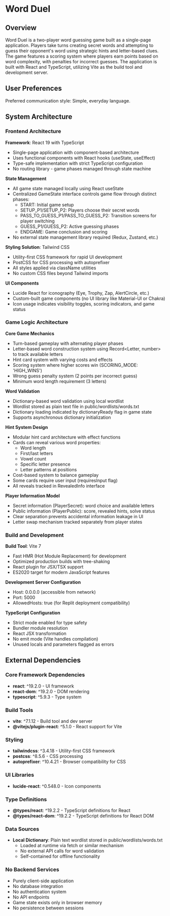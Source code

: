 # Word Duel

## Overview

Word Duel is a two-player word guessing game built as a single-page application. Players take turns creating secret words and attempting to guess their opponent's word using strategic hints and letter-based clues. The game features a scoring system where players earn points based on word complexity, with penalties for incorrect guesses. The application is built with React and TypeScript, utilizing Vite as the build tool and development server.

## User Preferences

Preferred communication style: Simple, everyday language.

## System Architecture

### Frontend Architecture

**Framework**: React 19 with TypeScript
- Single-page application with component-based architecture
- Uses functional components with React hooks (useState, useEffect)
- Type-safe implementation with strict TypeScript configuration
- No routing library - game phases managed through state machine

**State Management**
- All game state managed locally using React useState
- Centralized GameState interface controls game flow through distinct phases:
  - START: Initial game setup
  - SETUP_P1/SETUP_P2: Players choose their secret words
  - PASS_TO_GUESS_P1/PASS_TO_GUESS_P2: Transition screens for player switching
  - GUESS_P1/GUESS_P2: Active guessing phases
  - ENDGAME: Game conclusion and scoring
- No external state management library required (Redux, Zustand, etc.)

**Styling Solution**: Tailwind CSS
- Utility-first CSS framework for rapid UI development
- PostCSS for CSS processing with autoprefixer
- All styles applied via className utilities
- No custom CSS files beyond Tailwind imports

**UI Components**
- Lucide React for iconography (Eye, Trophy, Zap, AlertCircle, etc.)
- Custom-built game components (no UI library like Material-UI or Chakra)
- Icon usage indicates visibility toggles, scoring indicators, and game status

### Game Logic Architecture

**Core Game Mechanics**
- Turn-based gameplay with alternating player phases
- Letter-based word construction system using Record<Letter, number> to track available letters
- Hint card system with varying costs and effects
- Scoring system where higher scores win (SCORING_MODE: 'HIGH_WINS')
- Wrong guess penalty system (2 points per incorrect guess)
- Minimum word length requirement (3 letters)

**Word Validation**
- Dictionary-based word validation using local wordlist
- Wordlist stored as plain text file in public/wordlists/words.txt
- Dictionary loading indicated by dictionaryReady flag in game state
- Supports asynchronous dictionary initialization

**Hint System Design**
- Modular hint card architecture with effect functions
- Cards can reveal various word properties:
  - Word length
  - First/last letters
  - Vowel count
  - Specific letter presence
  - Letter patterns at positions
- Cost-based system to balance gameplay
- Some cards require user input (requiresInput flag)
- All reveals tracked in RevealedInfo interface

**Player Information Model**
- Secret information (PlayerSecret): word choice and available letters
- Public information (PlayerPublic): score, revealed hints, solve status
- Clear separation prevents accidental information leakage in UI
- Letter swap mechanism tracked separately from player states

### Build and Development

**Build Tool**: Vite 7
- Fast HMR (Hot Module Replacement) for development
- Optimized production builds with tree-shaking
- React plugin for JSX/TSX support
- ES2020 target for modern JavaScript features

**Development Server Configuration**
- Host: 0.0.0.0 (accessible from network)
- Port: 5000
- AllowedHosts: true (for Replit deployment compatibility)

**TypeScript Configuration**
- Strict mode enabled for type safety
- Bundler module resolution
- React JSX transformation
- No emit mode (Vite handles compilation)
- Unused locals and parameters flagged as errors

## External Dependencies

### Core Framework Dependencies
- **react**: ^19.2.0 - UI framework
- **react-dom**: ^19.2.0 - DOM rendering
- **typescript**: ^5.9.3 - Type system

### Build Tools
- **vite**: ^7.1.12 - Build tool and dev server
- **@vitejs/plugin-react**: ^5.1.0 - React support for Vite

### Styling
- **tailwindcss**: ^3.4.18 - Utility-first CSS framework
- **postcss**: ^8.5.6 - CSS processing
- **autoprefixer**: ^10.4.21 - Browser compatibility for CSS

### UI Libraries
- **lucide-react**: ^0.548.0 - Icon components

### Type Definitions
- **@types/react**: ^19.2.2 - TypeScript definitions for React
- **@types/react-dom**: ^19.2.2 - TypeScript definitions for React DOM

### Data Sources
- **Local Dictionary**: Plain text wordlist stored in public/wordlists/words.txt
  - Loaded at runtime via fetch or similar mechanism
  - No external API calls for word validation
  - Self-contained for offline functionality

### No Backend Services
- Purely client-side application
- No database integration
- No authentication system
- No API endpoints
- Game state exists only in browser memory
- No persistence between sessions
